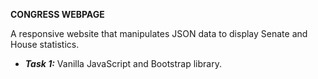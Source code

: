**CONGRESS WEBPAGE**

A responsive website that manipulates JSON data to display Senate and House statistics.

- ***Task 1:*** Vanilla JavaScript and Bootstrap library.

